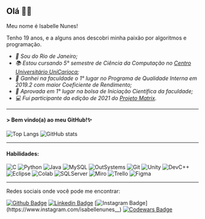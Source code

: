 ## Olá 👋😊
Meu nome é Isabelle Nunes!

Tenho 19 anos, e a alguns anos descobri minha paixão por algoritmos e programação.

- *📍 Sou do Rio de Janeiro;*
- *📚 Estou cursando 5° semestre de Ciência da Computação no [Centro Universitário UniCarioca](https://www.unicarioca.edu.br/);*
- *🥇 Ganhei na faculdade o 1° lugar no Programa de Qualidade Interna em  2019.2 com maior Coeficiente de Rendimento;*
- *🥇 Aprovada em 1° lugar na bolsa de Iniciação Científica da faculdade;*
- *💻 Fui participante da edição de 2021 do [Projeto Matrix](http://www.projetomatrix.com/).*

---

#### > Bem vindo(a) ao meu GitHub!✨

![Top Langs](https://github-readme-stats.vercel.app/api/top-langs/?username=IsabelleNFerreira&theme=radical)  ![GitHub stats](https://github-readme-stats.vercel.app/api?username=IsabelleNFerreira&show_icons=true&theme=radical) 

---

#### Habilidades:
![C](https://img.shields.io/badge/C-00599C?style=for-the-badge&logo=c&logoColor=white) ![Python](https://img.shields.io/badge/Python-FFD43B?style=for-the-badge&logo=python&logoColor=black) ![Java](https://img.shields.io/badge/Java-ED8B00?style=for-the-badge&logo=java&logoColor=white) ![MySQL](https://img.shields.io/badge/MySQL-00000F?style=for-the-badge&logo=mysql&logoColor=white) ![OutSystems](https://img.shields.io/badge/OutSystems-F80000?style=for-the-badge&logo=OutSystems&logoColor=white) ![Git](https://img.shields.io/badge/Git-F05032?style=for-the-badge&logo=git&logoColor=white) ![Unity](https://img.shields.io/badge/Unity-100000?style=for-the-badge&logo&logo=unity&logoColor=white) ![DevC++](https://img.shields.io/badge/DevC++-0056D2?style=for-the-badge&logo=devc++&logoColor=white) ![Eclipse](https://img.shields.io/badge/Eclipse-2C2255?style=for-the-badge&logo=eclipse&logoColor=white) ![Colab](https://img.shields.io/badge/Colab-F9AB00?style=for-the-badge&logo=googlecolab&color=525252) ![SQLServer](https://img.shields.io/badge/-SQL%20Server-CC2927?style=for-the-badge&logo=SQL%20server&logoColor=FFFFFF)  ![Miro](https://img.shields.io/badge/Miro-FF4785?style=for-the-badge&logo=Miro&logoColor=white) ![Trello](https://img.shields.io/badge/Trello-1890FF?style=for-the-badge&logo=Trello&logoColor=white) ![Figma](https://img.shields.io/badge/Figma-F24E1E?style=for-the-badge&logo=figma&logoColor=white)

---

Redes sociais onde você pode me encontrar:

[![Github Badge](https://img.shields.io/badge/-Github-000?style=for-the-badge&logo=Github&logoColor=white&link=https://github.com/IsabelleNFerreira)](https://github.com/IsabelleNFerreira)
[![Linkedin Badge](https://img.shields.io/badge/-LinkedIn-blue?style=for-the-badge&logo=Linkedin&logoColor=white&link=https://www.linkedin.com/in/isabellenferreira/)](https://www.linkedin.com/in/isabellenferreira/)
[![Instagram Badge](https://img.shields.io/badge/instagram-E4405F?style=for-the-badge&logo=instagram&logoColor=white&link=https://www.instagram.com/isabellenunes__)](https://www.instagram.com/isabellenunes__)
[![Codewars Badge](https://img.shields.io/badge/-Codewars-red?style=for-the-badge&logo=Codewars&logoColor=white&link=https://www.codewars.com/users/Isabelle-Nunes)](https://www.codewars.com/users/Isabelle-Nunes)


